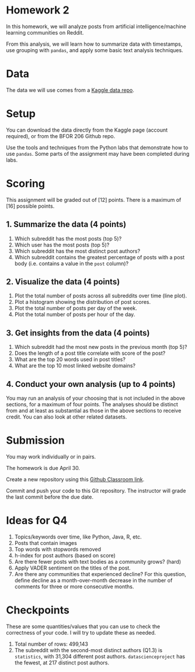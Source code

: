 # Homework 2

In this homework, we will analyze posts from
artificial intelligence/machine learning communities
on Reddit.

From this analysis, we will learn how to summarize
data with timestamps, use grouping with `pandas`, and
apply some basic text analysis techniques.

# Data

The data we will use comes from a
[Kaggle data repo](https://www.kaggle.com/maksymshkliarevskyi/reddit-data-science-posts).  


# Setup

You can download the data directly from the Kaggle page
(account required), or from the BFOR 206 Github repo.

Use the tools and techniques from the Python labs
that demonstrate how to use `pandas`. Some parts
of the assignment may have been completed during labs.




<!--  -->
# Scoring
This assignment will be graded out of [12] points. There is a
maximum of [16] possible points.

## 1. Summarize the data (4 points)

1. Which subreddit has the most posts (top 5)?
2. Which user has the most posts (top 5)?
3. Which subreddit has the most distinct post authors?
4. Which subreddit contains the greatest percentage of posts
   with a post body (i.e. contains a value in the `post` column)?

## 2. Visualize the data (4 points)

1. Plot the total number of posts across all subreddits over time (line plot).
2. Plot a histogram showing the distribution of post scores.
3. Plot the total number of posts per day of the week.
4. Plot the total number of posts per hour of the day.


## 3. Get insights from the data (4 points)

1. Which subreddit had the most new posts in the previous month (top 5)?
2. Does the length of a post title correlate with score of the post?
3. What are the top 20 words used in post titles?
4. What are the top 10 most linked website domains?

## 4. Conduct your own analysis (up to 4 points)

You may run an analysis of your choosing that is not included
in the above sections, for a maximum of four points. The analyses
should be distinct from and at least as substantial as those in the above
sections to receive credit. You can also look at other related
datasets.

# Submission



You may work individually or in pairs.

The homework is due April 30.

Create a new repository using this
[Github Classroom link](https://classroom.github.com/g/fhaIx55_).

Commit and push your code to this Git repository. The
instructor will grade the last commit before the due
date.


# Ideas for Q4

1. Topics/keywords over time, like Python, Java, R, etc.
2. Posts that contain images
3. Top words with stopwords removed
5. h-index for post authors (based on score)
6. Are there fewer posts with text bodies as a community grows? (hard)
7. Apply VADER sentiment on the titles of the post.
8. Are there any communities that experienced decline? For this question,
   define decline as a month-over-month decrease in the number of
   comments for three or more consecutive months.


# Checkpoints
These are some quantities/values that you can use to check the
correctness of your code. I will try to update these as needed.

   1. Total number of rows: 499,143
   2. The subreddit with the second-most distinct authors (Q1.3) is
      `statistics`, with 31,304 different post authors.
      `datascienceproject` has the fewest, at 217 distinct post authors.
